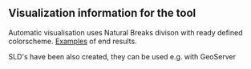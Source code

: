 ## Visualization information for the tool

Automatic visualisation uses Natural Breaks divison with ready defined colorscheme. [Examples](CO2_visualisoinnit.pdf) of end results.

SLD's have been also created, they can be used e.g. with GeoServer
